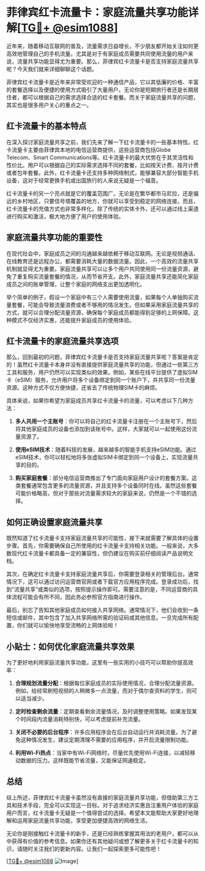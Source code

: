# 菲律宾红卡流量卡：家庭流量共享功能详解[[TG💪+ @esim1088](https://t.me/s/esim1088)]

近年来，随着移动互联网的普及，流量需求日益增长，不少朋友都开始关注如何更高效地管理自己的手机流量。尤其是对于有家庭成员需要共同使用流量的用户来说，流量共享功能显得尤为重要。那么，菲律宾红卡流量卡是否支持家庭流量共享呢？今天我们就来详细聊聊这个话题。

菲律宾红卡流量卡是近年来非常受欢迎的一种通信产品，它以其低廉的价格、丰富的套餐选择以及便捷的使用方式吸引了大量用户。无论你是短期旅行者还是长期居住者，都可以根据自己的需求选择合适的红卡套餐。而关于家庭流量共享的问题，其实也是很多用户关心的重点之一。

## 红卡流量卡的基本特点

在深入探讨家庭流量共享之前，我们先来了解一下红卡流量卡的一些基本特性。红卡流量卡主要由菲律宾本地的电信运营商提供，这些运营商包括Globe Telecom、Smart Communications等。红卡流量卡的最大优势在于其灵活性和性价比。用户可以根据自己的实际需求选择不同的套餐，比如按天计费、按月计费或者包年套餐。此外，红卡流量卡还支持多种网络制式，能够兼容大部分智能手机设备，这对于经常更换手机或出国旅行的人来说无疑是一个福音。

红卡流量卡的另一个亮点就是它的覆盖范围广。无论是在繁华都市马尼拉，还是偏远的乡村地区，只要信号塔覆盖的地方，你就可以享受到稳定的网络连接。而且，红卡流量卡的充值方式也非常多样化，除了传统的实体卡外，还可以通过线上渠道进行购买和激活，极大地方便了用户的使用体验。

## 家庭流量共享功能的重要性

在现代社会中，家庭成员之间的沟通越来越依赖于移动互联网。无论是视频通话、在线教育还是远程办公，都需要消耗大量的数据流量。因此，一个高效的流量共享机制就显得尤为重要。家庭流量共享可以让多个用户共同使用同一份流量资源，避免了重复购买流量套餐的情况，从而节省开支。此外，家庭流量共享还能简化家庭成员之间的账单管理，让整个家庭的网络支出更加透明化。

举个简单的例子，假设一个家庭中有三个人需要使用流量，如果每个人单独购买流量套餐，可能会导致流量浪费或者不够用的情况发生。但如果采用家庭流量共享的方式，就可以合理分配流量资源，确保每个家庭成员都能得到足够的上网保障。这种模式不仅经济实惠，还能提升家庭成员的使用体验。

## 红卡流量卡的家庭流量共享选项

那么，回到最初的问题，菲律宾红卡流量卡是否支持家庭流量共享呢？答案是肯定的！虽然红卡流量卡本身并没有直接提供家庭流量共享的功能，但通过一些第三方工具和服务，用户仍然可以实现类似的效果。例如，某些在线平台提供了虚拟SIM卡（eSIM）服务，允许用户将多个设备绑定到同一个账户下，并共享同一份流量资源。这种方式不仅方便快捷，还省去了传统物理SIM卡的麻烦。

具体来说，如果你希望为家庭成员共享红卡流量卡的流量，可以考虑以下几种方法：

1. **多人共用一个主账号**：你可以将自己的红卡流量卡注册在一个主账号下，然后将其他家庭成员的设备也添加到该账号中。这样，大家就可以一起使用这份流量资源了。
   
2. **使用eSIM技术**：随着科技的发展，越来越多的智能手机支持eSIM功能。通过eSIM技术，你可以轻松地将多张虚拟SIM卡绑定到同一个设备上，实现流量共享的目的。

3. **购买家庭套餐**：部分电信运营商推出了专门面向家庭用户设计的套餐方案。这类套餐通常包含更多的流量资源，并且支持多个设备同时在线。虽然这些套餐可能价格略高，但对于那些对流量需求较大的家庭来说，仍然是一个不错的选择。

## 如何正确设置家庭流量共享

既然知道了红卡流量卡支持家庭流量共享的可能性，接下来就需要了解具体的设置步骤。首先，你需要确保自己所使用的红卡流量卡支持相关功能。一般来说，大多数现代红卡流量卡都具备一定的兼容性，但仍建议在购买前仔细阅读产品说明文档。

其次，在确定红卡流量卡支持家庭流量共享后，你需要登录相关的管理后台。通常情况下，这可以通过访问运营商官网或者下载官方应用程序完成。登录成功后，找到“流量共享”或类似的选项，按照提示操作即可。需要注意的是，不同运营商的具体流程可能会有所不同，因此务必参照官方指南进行操作。

最后，别忘了告知其他家庭成员如何接入共享网络。通常情况下，他们会收到一条短信或邮件，其中包含了加入共享网络所需的验证码或其他信息。一旦完成所有配置，你们就可以愉快地享受流畅的上网体验啦！

## 小贴士：如何优化家庭流量共享效果

为了更好地利用家庭流量共享功能，这里有一些实用的小技巧可以帮助你提高效率：

1. **合理规划流量分配**：根据每位家庭成员的实际使用情况，合理分配流量资源。例如，给经常刷短视频的人稍微多一点流量，而对于偶尔查资料的学生，则可以适当减少。

2. **定时检查剩余流量**：定期查看剩余流量情况，及时调整使用策略。如果发现某个时间段内流量消耗特别快，可以考虑提前补充流量。

3. **关闭不必要的后台程序**：许多应用程序会在后台自动运行并消耗流量。为了避免这种情况发生，建议定期清理不需要的应用程序，并开启流量限制功能。

4. **利用Wi-Fi热点**：当家中有Wi-Fi网络时，尽量优先使用Wi-Fi连接，以减轻移动数据的压力。这样既能节省流量，又能保证网速稳定。

## 总结

综上所述，菲律宾红卡流量卡虽然没有直接的家庭流量共享功能，但借助第三方工具和技术手段，完全可以实现这一目标。对于追求经济实惠且注重用户体验的家庭用户而言，红卡流量卡无疑是一个值得尝试的选择。希望本文能帮助大家更好地理解和运用家庭流量共享功能，享受更加便捷高效的网络生活。

无论你是刚接触红卡流量卡的新手，还是已经熟练掌握其用法的老用户，都可以从中获得有价值的参考信息。如果你还有其他疑问或想了解更多关于红卡流量卡的知识，请随时关注我们的更新内容。让我们一起探索更多可能性吧！

[[TG💪+ @esim1088](https://t.me/s/esim1088) ![Image](https://i.postimg.cc/4NQfJmqS/Snipaste-2025-05-13-00-14-12.png)]